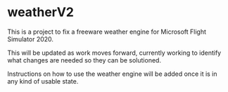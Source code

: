 # weatherV2
 
This is a project to fix a freeware weather engine for Microsoft Flight Simulator 2020.

This will be updated as work moves forward, currently working to identify what changes are needed so they can be solutioned.

Instructions on how to use the weather engine will be added once it is in any kind of usable state.
